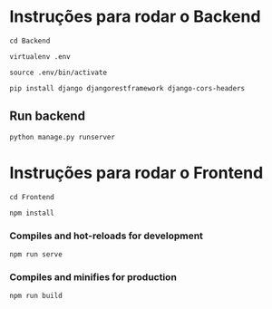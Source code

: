 
# Instruções para rodar o Backend

```
cd Backend
```
```
virtualenv .env
```
```
source .env/bin/activate
```
```
pip install django djangorestframework django-cors-headers
```

## Run backend

```
python manage.py runserver
```

# Instruções para rodar o Frontend

```
cd Frontend
```
```
npm install
```

### Compiles and hot-reloads for development

```
npm run serve
```

### Compiles and minifies for production

```
npm run build
```

